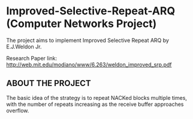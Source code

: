 # Improved-Selective-Repeat-ARQ (Computer Networks Project)
The project aims to implement Improved Selective Repeat ARQ by E.J.Weldon Jr.

Research Paper link: http://web.mit.edu/modiano/www/6.263/weldon_improved_srp.pdf
## ABOUT THE PROJECT
The basic idea of the strategy is to repeat NACKed blocks multiple times, with the number of repeats increasing as the receive buffer approaches overflow.
